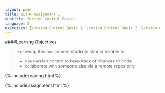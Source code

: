 ```yaml
---
layout: page
title: Git-R Assignment 1
subtitle: Version Control Basics
language: R
exercises: [Version Control Basic 1, Version Control Basic 2, Version Control Basic 3, Version Control Basic 4, Version Control Basic 5, Version Control Basic 6, Version Control Basic 7]
---
```


####Learning Objectives

> Following this assignment students should be able to:

> - use version control to keep track of changes to code
> - collaborate with someone else via a remote repository

{% include reading.html %}

{% include assignment.html %}
